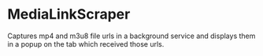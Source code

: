 # MediaLinkScraper
 
Captures mp4 and m3u8 file urls in a background service and displays them in a popup on the tab which received those urls.